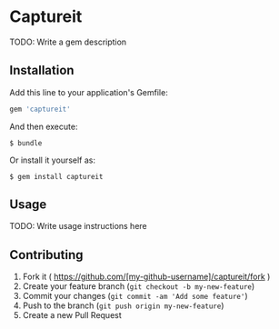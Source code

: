 # Captureit

TODO: Write a gem description

## Installation

Add this line to your application's Gemfile:

```ruby
gem 'captureit'
```

And then execute:

    $ bundle

Or install it yourself as:

    $ gem install captureit

## Usage

TODO: Write usage instructions here

## Contributing

1. Fork it ( https://github.com/[my-github-username]/captureit/fork )
2. Create your feature branch (`git checkout -b my-new-feature`)
3. Commit your changes (`git commit -am 'Add some feature'`)
4. Push to the branch (`git push origin my-new-feature`)
5. Create a new Pull Request

